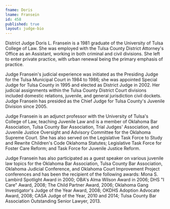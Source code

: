 ```yaml
---
fname: Doris
lname: Fransein
id: 458
published: true
layout: judge-bio
---
```

District Judge Doris L. Fransein is a 1981 graduate of the University of
Tulsa College of Law. She was employed with the Tulsa County District
Attorney's Office as an Assistant, working in both criminal and civil
divisions. She left to enter private practice, with urban renewal being
the primary emphasis of practice.

Judge Fransein's judicial experience was initiated as the Presiding
Judge for the Tulsa Municipal Court in 1984 to 1986; she was appointed
Special Judge for Tulsa County in 1995 and elected as District Judge in
2002. Her judicial assignments within the Tulsa County District Court
divisions included domestic relations, juvenile, and general
jurisdiction civil dockets. Judge Fransein has presided as the Chief
Judge for Tulsa County's Juvenile Division since 2005.

Judge Fransein is an adjunct professor with the University of Tulsa's
College of Law, teaching Juvenile Law and is a member of Oklahoma Bar
Association, Tulsa County Bar Association, Trial Judges' Association,
and Juvenile Justice Oversight and Advisory Committee for the Oklahoma
Supreme Court. She has also served on the Legislative Task Force to
Study and Rewrite Children's Code Oklahoma Statutes; Legislative Task
Force for Foster Care Reform; and Task Force for Juvenile Justice
Reform.

Judge Fransein has also participated as a guest speaker on various
juvenile law topics for the Oklahoma Bar Association, Tulsa County Bar
Association, Oklahoma Judicial Conference, and Oklahoma Court
Improvement Project conferences and has been the recipient of the
following awards: Mona S. Lambird Spotlight Award in 2000; OBA's Alma
Wilson Award in 2006; DHS "I Care" Award, 2008; The Child Partner Award,
2006; Oklahoma Gang Investigator's Judge of the Year Award, 2008; OKDHS
Adoption Advocate Award, 2008; CASA Judge of the Year, 2010 and 2014;
Tulsa County Bar Association Outstanding Senior Lawyer, 2013.
